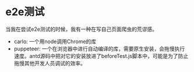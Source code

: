 # e2e测试

当我在尝试e2e测试的时候，我有一种在写自己页面爬虫的荒谬感。

- carlo: 一个用node调用Chrome的库
- puppeteer: 一个在浏览器中进行自动编译的库，需要原生安装，会拖慢执行速度。antd源码中把对它的安装放进了beforeTest.js脚本中，可能是为了防止拖慢其他开发人员调试的效率。

